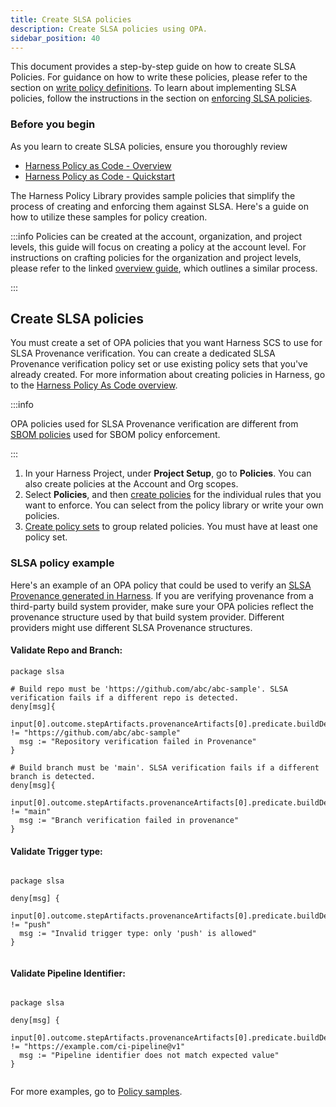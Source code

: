 ```yaml
---
title: Create SLSA policies
description: Create SLSA policies using OPA.
sidebar_position: 40
---
```



This document provides a step-by-step guide on how to create SLSA Policies. For guidance on how to write these policies, please refer to the section on [write policy definitions](/docs/software-supply-chain-assurance/sbom-policies/define-sbom-policies). To learn about implementing SLSA policies, follow the instructions in the section on [enforcing SLSA policies](/docs/software-supply-chain-assurance/artifact-security/slsa/verify-slsa#enforce-policies-on-slsa-provenance).

### Before you begin

As you learn to create SLSA policies, ensure you thoroughly review


* [Harness Policy as Code - Overview](https://developer.harness.io/docs/platform/governance/policy-as-code/harness-governance-overview/)
* [Harness Policy as Code - Quickstart](https://developer.harness.io/docs/platform/governance/policy-as-code/harness-governance-quickstart/)

The Harness Policy Library provides sample policies that simplify the process of creating and enforcing them against SLSA. Here's a guide on how to utilize these samples for policy creation.

:::info
Policies can be created at the account, organization, and project levels, this guide will focus on creating a policy at the account level. For instructions on crafting policies for the organization and project levels, please refer to the linked [overview guide](https://developer.harness.io/docs/platform/governance/policy-as-code/harness-governance-overview/), which outlines a similar process.


:::


## Create SLSA policies

You must create a set of OPA policies that you want Harness SCS to use for SLSA Provenance verification. You can create a dedicated SLSA Provenance verification policy set or use existing policy sets that you've already created. For more information about creating policies in Harness, go to the [Harness Policy As Code overview](/docs/platform/governance/policy-as-code/harness-governance-overview).

:::info

OPA policies used for SLSA Provenance verification are different from [SBOM policies](/docs/software-supply-chain-assurance/sbom-policies/create-sbom-policies) used for SBOM policy enforcement.

:::

1. In your Harness Project, under **Project Setup**, go to **Policies**. You can also create policies at the Account and Org scopes.
2. Select **Policies**, and then [create policies](/docs/platform/governance/policy-as-code/harness-governance-quickstart#create-the-policy) for the individual rules that you want to enforce. You can select from the policy library or write your own policies.
3. [Create policy sets](/docs/platform/governance/policy-as-code/harness-governance-quickstart#step-3-create-a-policy-set) to group related policies. You must have at least one policy set.

### SLSA policy example

Here's an example of an OPA policy that could be used to verify an [SLSA Provenance generated in Harness](/docs/software-supply-chain-assurance/artifact-security/slsa/generate-slsa). If you are verifying provenance from a third-party build system provider, make sure your OPA policies reflect the provenance structure used by that build system provider. Different providers might use different SLSA Provenance structures.


#### Validate Repo and Branch:

```
package slsa

# Build repo must be 'https://github.com/abc/abc-sample'. SLSA verification fails if a different repo is detected.
deny[msg]{
  input[0].outcome.stepArtifacts.provenanceArtifacts[0].predicate.buildDefinition.externalParameters.codeMetadata.repositoryURL != "https://github.com/abc/abc-sample"
  msg := "Repository verification failed in Provenance"  
}

# Build branch must be 'main'. SLSA verification fails if a different branch is detected.
deny[msg]{
  input[0].outcome.stepArtifacts.provenanceArtifacts[0].predicate.buildDefinition.externalParameters.codeMetadata.branch != "main"
  msg := "Branch verification failed in provenance"  
}
```

#### Validate Trigger type:

```

package slsa

deny[msg] {
  input[0].outcome.stepArtifacts.provenanceArtifacts[0].predicate.buildDefinition.externalParameters.trigger != "push"
  msg := "Invalid trigger type: only 'push' is allowed"
}


```

#### Validate Pipeline Identifier:

```

package slsa

deny[msg] {
  input[0].outcome.stepArtifacts.provenanceArtifacts[0].predicate.buildDefinition.buildType != "https://example.com/ci-pipeline@v1"
  msg := "Pipeline identifier does not match expected value"
}


```

For more examples, go to [Policy samples](/docs/platform/governance/policy-as-code/sample-policy-use-case).